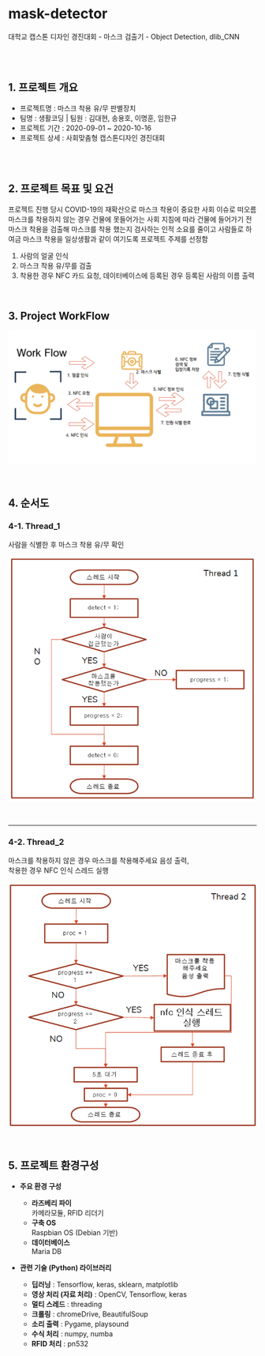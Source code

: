 # mask-detector
대학교 캡스톤 디자인 경진대회 - 마스크 검출기 - Object Detection, dlib_CNN

</br></br>

## 1. 프로젝트 개요

- 프로젝트명 : 마스크 착용 유/무 판별장치
- 팀명 : 생활코딩 | 팀원 : 김대현, 송용호, 이명훈, 임한규
- 프로젝트 기간 : 2020-09-01 ~ 2020-10-16
- 프로젝트 상세 : 사회맞춤형 캡스톤디자인 경진대회

</br></br>

## 2. 프로젝트 목표 및 요건
프로젝트 진행 당시 COVID-19의 재확산으로 마스크 착용이 중요한 사회 이슈로 떠오름
마스크를 착용하지 않는 경우 건물에 못들어가는 사회 지침에 따라 
건물에 들어가기 전 마스크 착용을 검출해 마스크를 착용 했는지 검사하는 인적 소요를 줄이고 
사람들로 하여금 마스크 착용을 일상생활과 같이 여기도록 프로젝트 주제를 선정함

1. 사람의 얼굴 인식
2. 마스크 착용 유/무를 검출
3. 착용한 경우 NFC 카드 요청, 데이터베이스에 등록된 경우 등록된 사람의 이름 출력

</br>

## 3. Project WorkFlow


![workflow.png](./images/workflow.PNG)

</br>


## 4. 순서도
### 4-1. Thread_1

사람을 식별한 후 마스크 착용 유/무 확인

![Thread1.png](./images/Thread1.PNG)


</br>

---


### 4-2. Thread_2
마스크를 착용하지 않은 경우 마스크를 착용해주세요 음성 출력, </br>착용한 경우 NFC 인식 스레드 실행

![Thread2.png](./images/Thread2.PNG)

</br>




## 5. 프로젝트 환경구성

- **주요 환경 구성**
  - **라즈베리 파이** </br> 카메라모듈, RFID 리더기</br> 
  - **구축 OS** </br> Raspbian OS (Debian 기반)
  - **데이터베이스** </br> Maria DB
    
- **관련 기술 (Python) 라이브러리**
  - **딥러닝** : Tensorflow, keras, sklearn, matplotlib
  - **영상 처리 (자료 처리)** : OpenCV, Tensorflow, keras
  - **멀티 스레드** : threading
  - **크롤링** : chromeDrive, BeautifulSoup
  - **소리 출력** : Pygame, playsound
  - **수식 처리** : numpy, numba
  - **RFID 처리** : pn532

